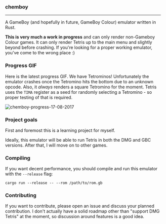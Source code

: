 ### chemboy
-------------

A GameBoy (and hopefully in future, GameBoy Colour) emulator written in Rust.

**This is very much a work in progress** and can only render non-Gameboy Colour games. It can only render Tetris up to the main menu and slightly beyond before crashing. If you're looking for a proper working emulator, you've come to the wrong place :)

### Progress GIF

Here is the latest progress GIF. We have Tetrominos! Unfortunately the emulator crashes once the Tetromino hits the bottom due to an unknown opcode. Also, it _always_ renders a square Tetromino for the moment. Tetris uses the `TIMA` register as a seed for randomly selecting a Tetromino - so proper testing of that is required.

![chemboy-progress-17-08-2017](https://user-images.githubusercontent.com/2499070/29411349-d27b52c4-8397-11e7-917b-571ae1925bea.gif)

### Project goals

First and foremost this is a learning project for myself.

Ideally, this emulator will be able to run Tetris in both the DMG and GBC versions. After that, I will move on to other games.

### Compiling

If you want decent performance, you should compile and run this emulator with the `--release` flag:

```
cargo run --release -- --rom /path/to/rom.gb
```

### Contributing

If you want to contribute, please open an issue and discuss your planned contribution. I don't actually have a solid roadmap other than "support DMG Tetris" at the moment, so discussion around features is a good idea.